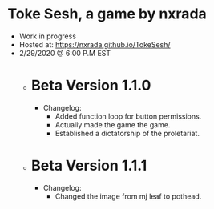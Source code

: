 # Toke Sesh, a game by nxrada
- Work in progress
- Hosted at: https://nxrada.github.io/TokeSesh/
- 2/29/2020  @ 6:00 P.M EST
  - # Beta Version 1.1.0
    - Changelog:
      - Added function loop for button permissions.
      - Actually made the game the game. 
      - Established a dictatorship of the proletariat. 
  - # Beta Version 1.1.1
    - Changelog:
      - Changed the image from mj leaf to pothead. 

